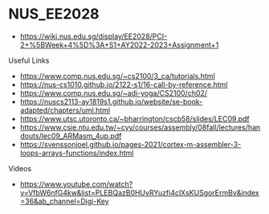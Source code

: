 # NUS_EE2028
- https://wiki.nus.edu.sg/display/EE2028/PCI-2+%5BWeek+4%5D%3A+S1+AY2022-2023+Assignment+1

Useful Links
- https://www.comp.nus.edu.sg/~cs2100/3_ca/tutorials.html
- https://nus-cs1010.github.io/2122-s1/16-call-by-reference.html
- https://www.comp.nus.edu.sg/~adi-yoga/CS2100/ch02/
- https://nuscs2113-ay1819s1.github.io/website/se-book-adapted/chapters/uml.html
- https://www.utsc.utoronto.ca/~bharrington/cscb58/slides/LEC09.pdf
- https://www.csie.ntu.edu.tw/~cyy/courses/assembly/08fall/lectures/handouts/lec09_ARMasm_4up.pdf
- https://svenssonjoel.github.io/pages-2021/cortex-m-assembler-3-loops-arrays-functions/index.html

Videos
- https://www.youtube.com/watch?v=VfbW6nfG4kw&list=PLEBQazB0HUyRYuzfi4clXsKUSgorErmBv&index=36&ab_channel=Digi-Key